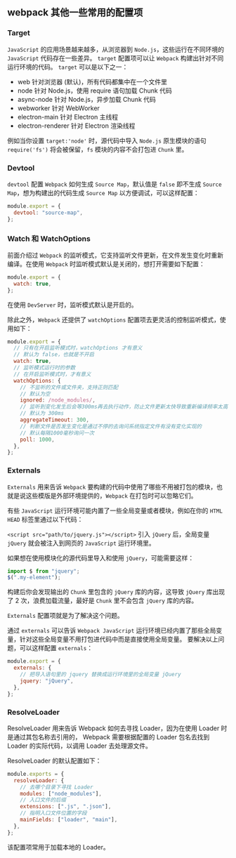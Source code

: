 ## webpack 其他一些常用的配置项

### Target

`JavaScript` 的应用场景越来越多，从浏览器到 `Node.js`，这些运行在不同环境的 `JavaScript` 代码存在一些差异。 `target` 配置项可以让 `Webpack` 构建出针对不同运行环境的代码。 `target` 可以是以下之一：

- web 针对浏览器 (默认)，所有代码都集中在一个文件里
- node 针对 Node.js，使用 require 语句加载 Chunk 代码
- async-node 针对 Node.js，异步加载 Chunk 代码
- webworker 针对 WebWorker
- electron-main 针对 Electron 主线程
- electron-renderer 针对 Electron 渲染线程

例如当你设置 `target:'node'` 时，源代码中导入 `Node.js` 原生模块的语句 `require('fs')` 将会被保留，`fs` 模块的内容不会打包进 `Chunk` 里。

### Devtool

`devtool` 配置 `Webpack` 如何生成 `Source Map`，默认值是 `false` 即不生成 `Source Map`，想为构建出的代码生成 `Source Map` 以方便调试，可以这样配置：

```js
module.export = {
  devtool: "source-map",
};
```

### Watch 和 WatchOptions

前面介绍过 `Webpack` 的监听模式，它支持监听文件更新，在文件发生变化时重新编译。在使用 `Webpack` 时监听模式默认是关闭的，想打开需要如下配置：

```js
module.export = {
  watch: true,
};
```

在使用 `DevServer` 时，监听模式默认是开启的。

除此之外，`Webpack` 还提供了 `watchOptions` 配置项去更灵活的控制监听模式，使用如下：

```js
module.export = {
  // 只有在开启监听模式时，watchOptions 才有意义
  // 默认为 false，也就是不开启
  watch: true,
  // 监听模式运行时的参数
  // 在开启监听模式时，才有意义
  watchOptions: {
    // 不监听的文件或文件夹，支持正则匹配
    // 默认为空
    ignored: /node_modules/,
    // 监听到变化发生后会等300ms再去执行动作，防止文件更新太快导致重新编译频率太高
    // 默认为 300ms
    aggregateTimeout: 300,
    // 判断文件是否发生变化是通过不停的去询问系统指定文件有没有变化实现的
    // 默认每隔1000毫秒询问一次
    poll: 1000,
  },
};
```

### Externals

`Externals` 用来告诉 `Webpack` 要构建的代码中使用了哪些不用被打包的模块，也就是说这些模版是外部环境提供的，`Webpack` 在打包时可以忽略它们。

有些 `JavaScript` 运行环境可能内置了一些全局变量或者模块，例如在你的 `HTML HEAD` 标签里通过以下代码：

`<script src="path/to/jquery.js"></script>`
引入 `jQuery` 后，全局变量 `jQuery` 就会被注入到网页的 `JavaScript` 运行环境里。

如果想在使用模块化的源代码里导入和使用 `jQuery`，可能需要这样：

```js
import $ from "jquery";
$(".my-element");
```

构建后你会发现输出的 `Chunk` 里包含的 `jQuery` 库的内容，这导致 `jQuery` 库出现了 2 次，浪费加载流量，最好是 `Chunk` 里不会包含 `jQuery` 库的内容。

`Externals` 配置项就是为了解决这个问题。

通过 `externals` 可以告诉 `Webpack JavaScript` 运行环境已经内置了那些全局变量，针对这些全局变量不用打包进代码中而是直接使用全局变量。 要解决以上问题，可以这样配置 `externals`：

```js
module.export = {
  externals: {
    // 把导入语句里的 jquery 替换成运行环境里的全局变量 jQuery
    jquery: "jQuery",
  },
};
```

### ResolveLoader

ResolveLoader 用来告诉 Webpack 如何去寻找 Loader，因为在使用 Loader 时是通过其包名称去引用的， Webpack 需要根据配置的 Loader 包名去找到 Loader 的实际代码，以调用 Loader 去处理源文件。

ResolveLoader 的默认配置如下：

```js
module.exports = {
  resolveLoader: {
    // 去哪个目录下寻找 Loader
    modules: ["node_modules"],
    // 入口文件的后缀
    extensions: [".js", ".json"],
    // 指明入口文件位置的字段
    mainFields: ["loader", "main"],
  },
};
```

该配置项常用于加载本地的 Loader。

